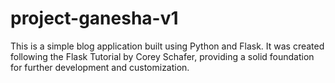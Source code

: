 # project-ganesha-v1
This is a simple blog application built using Python and Flask. It was created following the Flask Tutorial by Corey Schafer, providing a solid foundation for further development and customization.
